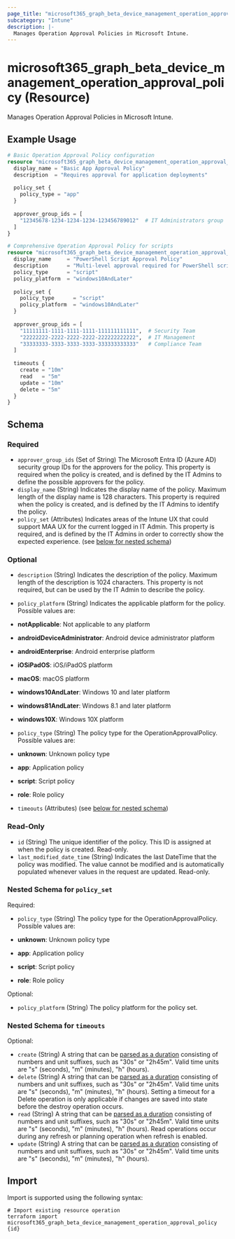 ```yaml
---
page_title: "microsoft365_graph_beta_device_management_operation_approval_policy Resource - terraform-provider-microsoft365"
subcategory: "Intune"
description: |-
  Manages Operation Approval Policies in Microsoft Intune.
---
```


# microsoft365_graph_beta_device_management_operation_approval_policy (Resource)

Manages Operation Approval Policies in Microsoft Intune.

## Example Usage

```terraform
# Basic Operation Approval Policy configuration
resource "microsoft365_graph_beta_device_management_operation_approval_policy" "basic_approval" {
  display_name = "Basic App Approval Policy"
  description  = "Requires approval for application deployments"
  
  policy_set {
    policy_type = "app"
  }
  
  approver_group_ids = [
    "12345678-1234-1234-1234-123456789012"  # IT Administrators group
  ]
}

# Comprehensive Operation Approval Policy for scripts
resource "microsoft365_graph_beta_device_management_operation_approval_policy" "script_approval" {
  display_name     = "PowerShell Script Approval Policy"
  description      = "Multi-level approval required for PowerShell script execution on managed devices"
  policy_type      = "script"
  policy_platform  = "windows10AndLater"
  
  policy_set {
    policy_type      = "script"
    policy_platform  = "windows10AndLater"
  }
  
  approver_group_ids = [
    "11111111-1111-1111-1111-111111111111",  # Security Team
    "22222222-2222-2222-2222-222222222222",  # IT Management
    "33333333-3333-3333-3333-333333333333"   # Compliance Team
  ]
  
  timeouts {
    create = "10m"
    read   = "5m"
    update = "10m"
    delete = "5m"
  }
}
```

<!-- schema generated by tfplugindocs -->
## Schema

### Required

- `approver_group_ids` (Set of String) The Microsoft Entra ID (Azure AD) security group IDs for the approvers for the policy. This property is required when the policy is created, and is defined by the IT Admins to define the possible approvers for the policy.
- `display_name` (String) Indicates the display name of the policy. Maximum length of the display name is 128 characters. This property is required when the policy is created, and is defined by the IT Admins to identify the policy.
- `policy_set` (Attributes) Indicates areas of the Intune UX that could support MAA UX for the current logged in IT Admin. This property is required, and is defined by the IT Admins in order to correctly show the expected experience. (see [below for nested schema](#nestedatt--policy_set))

### Optional

- `description` (String) Indicates the description of the policy. Maximum length of the description is 1024 characters. This property is not required, but can be used by the IT Admin to describe the policy.
- `policy_platform` (String) Indicates the applicable platform for the policy. Possible values are:

- **notApplicable**: Not applicable to any platform
- **androidDeviceAdministrator**: Android device administrator platform
- **androidEnterprise**: Android enterprise platform
- **iOSiPadOS**: iOS/iPadOS platform
- **macOS**: macOS platform
- **windows10AndLater**: Windows 10 and later platform
- **windows81AndLater**: Windows 8.1 and later platform
- **windows10X**: Windows 10X platform
- `policy_type` (String) The policy type for the OperationApprovalPolicy. Possible values are:

- **unknown**: Unknown policy type
- **app**: Application policy
- **script**: Script policy
- **role**: Role policy
- `timeouts` (Attributes) (see [below for nested schema](#nestedatt--timeouts))

### Read-Only

- `id` (String) The unique identifier of the policy. This ID is assigned at when the policy is created. Read-only.
- `last_modified_date_time` (String) Indicates the last DateTime that the policy was modified. The value cannot be modified and is automatically populated whenever values in the request are updated. Read-only.

<a id="nestedatt--policy_set"></a>
### Nested Schema for `policy_set`

Required:

- `policy_type` (String) The policy type for the OperationApprovalPolicy. Possible values are:

- **unknown**: Unknown policy type
- **app**: Application policy
- **script**: Script policy
- **role**: Role policy

Optional:

- `policy_platform` (String) The policy platform for the policy set.


<a id="nestedatt--timeouts"></a>
### Nested Schema for `timeouts`

Optional:

- `create` (String) A string that can be [parsed as a duration](https://pkg.go.dev/time#ParseDuration) consisting of numbers and unit suffixes, such as "30s" or "2h45m". Valid time units are "s" (seconds), "m" (minutes), "h" (hours).
- `delete` (String) A string that can be [parsed as a duration](https://pkg.go.dev/time#ParseDuration) consisting of numbers and unit suffixes, such as "30s" or "2h45m". Valid time units are "s" (seconds), "m" (minutes), "h" (hours). Setting a timeout for a Delete operation is only applicable if changes are saved into state before the destroy operation occurs.
- `read` (String) A string that can be [parsed as a duration](https://pkg.go.dev/time#ParseDuration) consisting of numbers and unit suffixes, such as "30s" or "2h45m". Valid time units are "s" (seconds), "m" (minutes), "h" (hours). Read operations occur during any refresh or planning operation when refresh is enabled.
- `update` (String) A string that can be [parsed as a duration](https://pkg.go.dev/time#ParseDuration) consisting of numbers and unit suffixes, such as "30s" or "2h45m". Valid time units are "s" (seconds), "m" (minutes), "h" (hours).

## Import

Import is supported using the following syntax:

```shell
# Import existing resource operation
terraform import microsoft365_graph_beta_device_management_operation_approval_policy {id}
```

